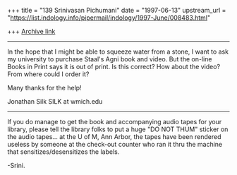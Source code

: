 +++
title = "139 Srinivasan Pichumani"
date = "1997-06-13"
upstream_url = "https://list.indology.info/pipermail/indology/1997-June/008483.html"

+++
[Archive link](https://list.indology.info/pipermail/indology/1997-June/008483.html)

_____________________
In the hope that I might be able to squeeze water from a stone, I want to
ask my university to purchase Staal's Agni book and video.  But the on-line
Books in Print says it is out of print.  Is this correct?  How about the
video?  From where could I order it?

Many thanks for the help!

Jonathan Silk
SILK at wmich.edu
_______________

If you do manage to get the book and accompanying audio
tapes for your library,  please tell the library folks
to put a huge "DO NOT THUM" sticker on the audio tapes...
at the U of M, Ann Arbor, the tapes have been rendered
useless by someone at the check-out counter who ran it
thru the machine that sensitizes/desensitizes the labels.

-Srini.




